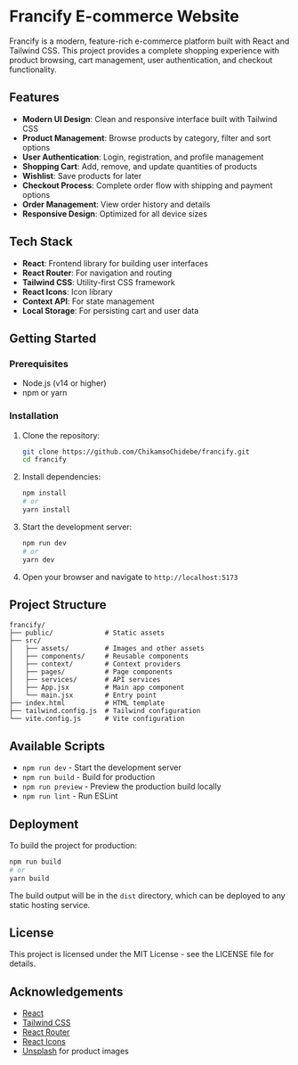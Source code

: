 # Francify E-commerce Website

Francify is a modern, feature-rich e-commerce platform built with React and Tailwind CSS. This project provides a complete shopping experience with product browsing, cart management, user authentication, and checkout functionality.

## Features

- **Modern UI Design**: Clean and responsive interface built with Tailwind CSS
- **Product Management**: Browse products by category, filter and sort options
- **User Authentication**: Login, registration, and profile management
- **Shopping Cart**: Add, remove, and update quantities of products
- **Wishlist**: Save products for later
- **Checkout Process**: Complete order flow with shipping and payment options
- **Order Management**: View order history and details
- **Responsive Design**: Optimized for all device sizes

## Tech Stack

- **React**: Frontend library for building user interfaces
- **React Router**: For navigation and routing
- **Tailwind CSS**: Utility-first CSS framework
- **React Icons**: Icon library
- **Context API**: For state management
- **Local Storage**: For persisting cart and user data

## Getting Started

### Prerequisites

- Node.js (v14 or higher)
- npm or yarn

### Installation

1. Clone the repository:
   ```bash
   git clone https://github.com/ChikamsoChidebe/francify.git
   cd francify
   ```

2. Install dependencies:
   ```bash
   npm install
   # or
   yarn install
   ```

3. Start the development server:
   ```bash
   npm run dev
   # or
   yarn dev
   ```

4. Open your browser and navigate to `http://localhost:5173`

## Project Structure

```
francify/
├── public/             # Static assets
├── src/
│   ├── assets/         # Images and other assets
│   ├── components/     # Reusable components
│   ├── context/        # Context providers
│   ├── pages/          # Page components
│   ├── services/       # API services
│   ├── App.jsx         # Main app component
│   └── main.jsx        # Entry point
├── index.html          # HTML template
├── tailwind.config.js  # Tailwind configuration
└── vite.config.js      # Vite configuration
```

## Available Scripts

- `npm run dev` - Start the development server
- `npm run build` - Build for production
- `npm run preview` - Preview the production build locally
- `npm run lint` - Run ESLint

## Deployment

To build the project for production:

```bash
npm run build
# or
yarn build
```

The build output will be in the `dist` directory, which can be deployed to any static hosting service.

## License

This project is licensed under the MIT License - see the LICENSE file for details.

## Acknowledgements

- [React](https://reactjs.org/)
- [Tailwind CSS](https://tailwindcss.com/)
- [React Router](https://reactrouter.com/)
- [React Icons](https://react-icons.github.io/react-icons/)
- [Unsplash](https://unsplash.com/) for product images